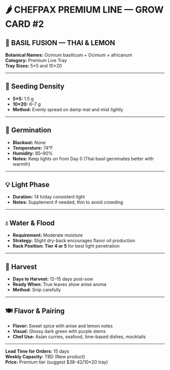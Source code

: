 # 🌶️ CHEFPAX PREMIUM LINE — GROW CARD #2
## 🌿 BASIL FUSION — THAI & LEMON

**Botanical Names:** Ocimum basilicum + Ocimum × africanum  
**Category:** Premium Live Tray  
**Tray Sizes:** 5×5 and 10×20

---

## 🌱 Seeding Density

- **5×5:** 1.5 g
- **10×20:** 6–7 g
- **Method:** Evenly spread on damp mat and mist lightly

---

## 🌱 Germination

- **Blackout:** None
- **Temperature:** 74°F
- **Humidity:** 85–90%
- **Notes:** Keep lights on from Day 0 (Thai basil germinates better with warmth)

---

## 💡 Light Phase

- **Duration:** 14 h/day consistent light
- **Notes:** Supplement if needed, thin to avoid crowding

---

## 💧 Water & Flood

- **Requirement:** Moderate moisture
- **Strategy:** Slight dry-back encourages flavor oil production
- **Rack Position:** **Tier 4 or 5** for best light penetration

---

## 🌿 Harvest

- **Days to Harvest:** 12–15 days post-sow
- **Ready When:** True leaves show anise aroma
- **Method:** Snip carefully

---

## 🍽️ Flavor & Pairing

- **Flavor:** Sweet spice with anise and lemon notes
- **Visual:** Glossy dark green with purple stems
- **Chef Use:** Asian curries, seafood, lime-based dishes, mocktails

---

**Lead Time for Orders:** 15 days  
**Weekly Capacity:** TBD (New product)  
**Price:** Premium tier (suggest $38-42/10×20 tray)

